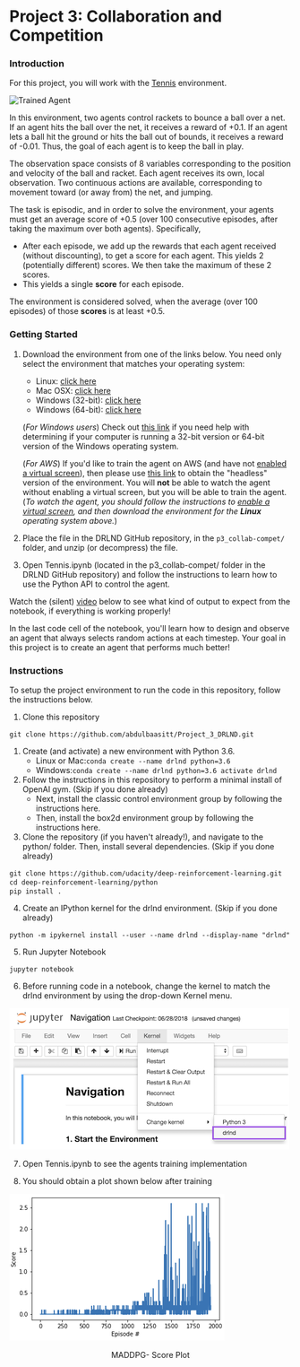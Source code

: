 [//]: # (Image References)

[image1]: https://user-images.githubusercontent.com/10624937/42135623-e770e354-7d12-11e8-998d-29fc74429ca2.gif "Trained Agent"
[image2]: https://user-images.githubusercontent.com/10624937/42135622-e55fb586-7d12-11e8-8a54-3c31da15a90a.gif "Soccer"


# Project 3: Collaboration and Competition

### Introduction

For this project, you will work with the [Tennis](https://github.com/Unity-Technologies/ml-agents/blob/master/docs/Learning-Environment-Examples.md#tennis) environment.

![Trained Agent][image1]

In this environment, two agents control rackets to bounce a ball over a net. If an agent hits the ball over the net, it receives a reward of +0.1.  If an agent lets a ball hit the ground or hits the ball out of bounds, it receives a reward of -0.01.  Thus, the goal of each agent is to keep the ball in play.

The observation space consists of 8 variables corresponding to the position and velocity of the ball and racket. Each agent receives its own, local observation.  Two continuous actions are available, corresponding to movement toward (or away from) the net, and jumping. 

The task is episodic, and in order to solve the environment, your agents must get an average score of +0.5 (over 100 consecutive episodes, after taking the maximum over both agents). Specifically,

- After each episode, we add up the rewards that each agent received (without discounting), to get a score for each agent. This yields 2 (potentially different) scores. We then take the maximum of these 2 scores.
- This yields a single **score** for each episode.

The environment is considered solved, when the average (over 100 episodes) of those **scores** is at least +0.5.

### Getting Started

1. Download the environment from one of the links below.  You need only select the environment that matches your operating system:
    - Linux: [click here](https://s3-us-west-1.amazonaws.com/udacity-drlnd/P3/Tennis/Tennis_Linux.zip)
    - Mac OSX: [click here](https://s3-us-west-1.amazonaws.com/udacity-drlnd/P3/Tennis/Tennis.app.zip)
    - Windows (32-bit): [click here](https://s3-us-west-1.amazonaws.com/udacity-drlnd/P3/Tennis/Tennis_Windows_x86.zip)
    - Windows (64-bit): [click here](https://s3-us-west-1.amazonaws.com/udacity-drlnd/P3/Tennis/Tennis_Windows_x86_64.zip)
    
    (_For Windows users_) Check out [this link](https://support.microsoft.com/en-us/help/827218/how-to-determine-whether-a-computer-is-running-a-32-bit-version-or-64) if you need help with determining if your computer is running a 32-bit version or 64-bit version of the Windows operating system.

    (_For AWS_) If you'd like to train the agent on AWS (and have not [enabled a virtual screen](https://github.com/Unity-Technologies/ml-agents/blob/master/docs/Training-on-Amazon-Web-Service.md)), then please use [this link](https://s3-us-west-1.amazonaws.com/udacity-drlnd/P3/Tennis/Tennis_Linux_NoVis.zip) to obtain the "headless" version of the environment.  You will **not** be able to watch the agent without enabling a virtual screen, but you will be able to train the agent.  (_To watch the agent, you should follow the instructions to [enable a virtual screen](https://github.com/Unity-Technologies/ml-agents/blob/master/docs/Training-on-Amazon-Web-Service.md), and then download the environment for the **Linux** operating system above._)

2. Place the file in the DRLND GitHub repository, in the `p3_collab-compet/` folder, and unzip (or decompress) the file. 

3. Open Tennis.ipynb (located in the p3_collab-compet/ folder in the DRLND GitHub repository) and follow the instructions to learn how to use the Python API to control the agent.

Watch the (silent) [video](https://youtu.be/kxDvrkg8ep0) below to see what kind of output to expect from the notebook, if everything is working properly!

In the last code cell of the notebook, you'll learn how to design and observe an agent that always selects random actions at each timestep. Your goal in this project is to create an agent that performs much better!


### Instructions
To setup the project environment to run the code in this repository, follow the instructions below.

1.	Clone this repository

```
git clone https://github.com/abdulbaasitt/Project_3_DRLND.git
```

1.	Create (and activate) a new environment with Python 3.6.
	-	Linux or Mac:`
		conda create --name drlnd python=3.6
		`
	-	Windows:`
		conda create --name drlnd python=3.6
		activate drlnd
		`
2.	Follow the instructions in this repository to perform a minimal install of OpenAI gym. (Skip if you done already)
	-	Next, install the classic control environment group by following the instructions here.
	-	Then, install the box2d environment group by following the instructions here.
3.	Clone the repository (if you haven't already!), and navigate to the python/ folder. Then, install several dependencies. (Skip if you done already)

```
git clone https://github.com/udacity/deep-reinforcement-learning.git
cd deep-reinforcement-learning/python
pip install .
```

4.	Create an IPython kernel for the drlnd environment. (Skip if you done already)

```
python -m ipykernel install --user --name drlnd --display-name "drlnd"
```

5.	Run Jupyter Notebook

```
jupyter notebook
```

6.	Before running code in a notebook, change the kernel to match the drlnd environment by using the drop-down Kernel menu.

![Jupyter Notebbok Kernel Setting](assets/jupyter_notebook_kernel_menu.png)

7. Open Tennis.ipynb to see the agents training implementation

8. You should obtain a plot shown below after training

![Score Plot](assets/score_plt.png)<p align="center"> MADDPG- Score Plot</p>

